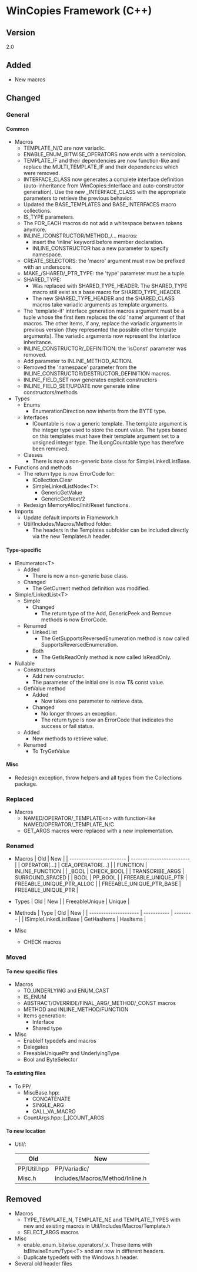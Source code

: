 # WinCopies Framework (C++)

## Version

2.0

## Added

- New macros

## Changed

### General

#### Common

- Macros
	- TEMPLATE_N/C are now variadic.
	- ENABLE_ENUM_BITWISE_OPERATORS now ends with a semicolon.
	- TEMPLATE_IF and their dependencies are now function-like and replace the MULTI_TEMPLATE_IF and their dependencies which were removed.
	- INTERFACE_CLASS now generates a complete interface definition (auto-inheritance from WinCopies::Interface and auto-constructor generation). Use the new _INTERFACE_CLASS with the appropriate parameters to retrieve the previous behavior.
	- Updated the BASE_TEMPLATES and BASE_INTERFACES macro collections.
	- IS_TYPE parameters.
	- The FOR_EACH macros do not add a whitespace between tokens anymore.
	- INLINE_/CONSTRUCTOR/METHOD_/... macros:
		- insert the 'inline' keyword before member declaration.
		- INLINE_CONSTRUCTOR has a new parameter to specify namespace.
	- CREATE_SELECTORS: the 'macro' argument must now be prefixed with an underscore.
	- MAKE_/SHARED/_PTR_TYPE: the 'type' parameter must be a tuple.
	- SHARED_TYPE:
		- Was replaced with SHARED_TYPE_HEADER. The SHARED_TYPE macro still exist as a base macro for SHARED_TYPE_HEADER.
		- The new SHARED_TYPE_HEADER and the SHARED_CLASS macros take variadic arguments as template arguments.
	- The 'template-if' interface generation macros argument must be a tuple whose the first item replaces the old 'name' argument of that macros. The other items, if any, replace the variadic arguments in previous version (they represented the possible other template arguments). The variadic arguments now represent the interface inheritance.
	- INLINE_CONSTRUCTOR/_DEFINITION: the 'isConst' parameter was removed.
	- Add parameter to INLINE_METHOD_ACTION.
	- Removed the 'namespace' parameter from the INLINE_CONSTRUCTOR/DESTRUCTOR_DEFINITION macros.
	- INLINE_FIELD_SET now generates explicit constructors
	- INLINE_FIELD_SET/UPDATE now generate inline constructors/methods
- Types
	- Enums
		- EnumerationDirection now inherits from the BYTE type.
	- Interfaces
		- ICountable is now a generic template. The template argument is the integer type used to store the count value. The types based on this templates must have their template argument set to a unsigned integer type. The ILongCountable type has therefore been removed.
	- Classes
		- There is now a non-generic base class for SimpleLinkedListBase.
- Functions and methods
	- The return type is now ErrorCode for:
		- ICollection.Clear
		- SimpleLinkedListNode\<T>:
			- GenericGetValue
			- GenericGetNext/2
	- Redesign MemoryAlloc/Init/Reset functions.
- Imports
	- Update default imports in Framework.h
	- Util/Includes/Macros/Method folder:
		- The headers in the Templates subfolder can be included directly via the new Templates.h header.

#### Type-specific

- IEnumerator\<T>
  - Added
	  - There is now a non-generic base class.
  - Changed
	  - The GetCurrent method definition was modified.
- Simple/LinkedList\<T>
  - Simple
    - Changed
	    - The return type of the Add, GenericPeek and Remove methods is now ErrorCode.
  - Renamed
    - LinkedList
	    - The GetSupportsReversedEnumeration method is now called SupportsReversedEnumeration.
    - Both
	    - The GetIsReadOnly method is now called IsReadOnly.
- Nullable
	- Constructors
		- Add new constructor.
      	- The parameter of the initial one is now T& const value.
	- GetValue method
    	- Added
			- Now takes one parameter to retrieve data.
    	- Changed
			- No longer throws an exception.
			- The return type is now an ErrorCode that indicates the success or fail status.
	- Added
		- New methods to retrieve value.
	- Renamed
		- To TryGetValue

#### Misc

- Redesign exception, throw helpers and all types from the Collections package.

### Replaced

- Macros
	- NAMED/OPERATOR/_TEMPLATE\<n> with function-like NAMED/OPERATOR/_TEMPLATE_N/C
	- GET_ARGS macros were replaced with a new implementation.

### Renamed

- Macros
	| Old					   | New					   |
	| ------------------------ | ------------------------- |
	| OPERATOR[...]			   | CEA_OPERATOR[...]		   |
	| FUNCTION				   | INLINE_FUNCTION		   |
	| _BOOL					   | CHECK_BOOL				   |
	| TRANSCRIBE_ARGS		   | SURROUND_SPACED		   |
	| BOOL					   | PP_BOOL				   |
	| FREEABLE_UNIQUE_PTR	   | FREEABLE_UNIQUE_PTR_ALLOC |
	| FREEABLE_UNIQUE_PTR_BASE | FREEABLE_UNIQUE_PTR	   |

- Types
	| Old			 | New	  |
	| FreeableUnique | Unique |

- Methods
	| Type					| Old		  | New		 |
	| --------------------- | ----------- | -------- |
	| ISimpleLinkedListBase | GetHasItems | HasItems |

- Misc
	- CHECK macros

### Moved

#### To new specific files

- Macros
	- TO_UNDERLYING and ENUM_CAST
	- IS_ENUM
	- ABSTRACT/OVERRIDE/FINAL\_ARG/\_METHOD/\_CONST macros
	- METHOD and INLINE\_METHOD/FUNCTION
	- Items generation:
		- Interface
		- Shared type
 - Misc
   - EnableIf typedefs and macros
   - Delegates
   - FreeableUniquePtr and UnderlyingType
   - Bool and ByteSelector

#### To existing files

- To PP/
	- MiscBase.hpp:
		- CONCATENATE
		- SINGLE_ARG
		- CALL_VA_MACRO
	- CountArgs.hpp:
		[\_]COUNT_ARGS

#### To new location

- Util/:

	| Old			   | New								  |
	| ---------------- | ------------------------------------ |
	| PP/Util.hpp	   | PP/Variadic/						  |
	| Misc.h		   | Includes/Macros/Method/Inline.h	  |

## Removed

- Macros
	- TYPE_TEMPLATE_N, TEMPLATE_NE and TEMPLATE_TYPES with new and existing macros in Util/Includes/Macros/Template.h
	- SELECT_ARGS macros
- Misc
	- enable_enum_bitwise_operators/_v. These items with IsBitwiseEnum/Type\<T> and are now in different headers.
	- Duplicate typedefs with the Windows.h header.
- Several old header files